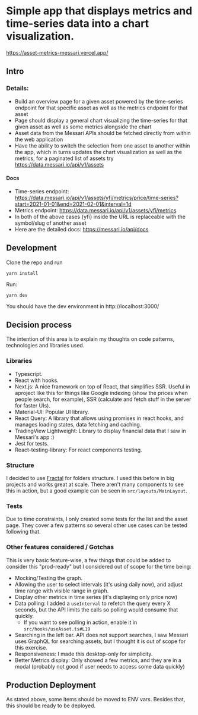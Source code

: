 # Simple app that displays metrics and time-series data into a chart visualization.

https://asset-metrics-messari.vercel.app/

## Intro

### Details:

- Build an overview page for a given asset powered by the time-series endpoint for that specific asset as well as the metrics endpoint for that asset
- Page should display a general chart visualizing the time-series for that given asset as well as some metrics alongside the chart
- Asset data from the Messari APIs should be fetched directly from within the web application
- Have the ability to switch the selection from one asset to another within the app, which in turns updates the chart visualization as well as the metrics, for a paginated list of assets try https://data.messari.io/api/v1/assets

#### Docs

- Time-series endpoint: https://data.messari.io/api/v1/assets/yfi/metrics/price/time-series?start=2021-01-01&end=2021-02-01&interval=1d
- Metrics endpoint: https://data.messari.io/api/v1/assets/yfi/metrics
- In both of the above cases {yfi} inside the URL is replaceable with the symbol/slug of another asset
- Here are the detailed docs: https://messari.io/api/docs

## Development

Clone the repo and run

```
yarn install
```

Run:

```
yarn dev
```

You should have the dev environment in http://localhost:3000/

## Decision process

The intention of this area is to explain my thoughts on code patterns,
technologies and libraries used.

### Libraries

- Typescript.
- React with hooks.
- Next.js: A nice framework on top of React, that simplifies SSR. Useful in aproject like this for things like Google indexing (show the prices when people search, for example), SSR (calculate and fetch stuff in the server for faster UIs).
- Material-UI: Popular UI library.
- React Query: A library that allows using promises in react hooks, and manages loading states, data fetching and caching.
- TradingView Lightweight: Library to display financial data that I saw in Messari's app :)
- Jest for tests.
- React-testing-library: For react components testing.

### Structure

I decided to use [Fractal](https://hackernoon.com/fractal-a-react-app-structure-for-infinite-scale-4dab943092af) for folders structure. I used this before in big projects and works great at scale.
There aren't many components to see this in action, but a good example can be seen in `src/layouts/MainLayout`.

### Tests

Due to time constraints, I only created some tests for the list and the asset page. They cover a few patterns so several other use cases can be tested following that.

### Other features considered / Gotchas

This is very basic feature-wise, a few things that could be added to consider this "prod-ready" but I considered out of scope for the time being:

- Mocking/Testing the graph.
- Allowing the user to select intervals (it's using daily now), and adjust time range with visible range in graph.
- Display other metrics in time series (it's displaying only price now)
- Data polling: I added a `useInterval` to refetch the query every X seconds, but the API limits the calls so polling would consume that quickly.
  - If you want to see polling in action, enable it in `src/hooks/useAsset.ts#L19`
- Searching in the left bar. API does not support searches, I saw Messari uses GraphQL for searching assets, but I thought it is out of scope for this exercise.
- Responsiveness: I made this desktop-only for simplicity.
- Better Metrics display: Only showed a few metrics, and they are in a modal (probably not good if user needs to access some data quickly)

## Production Deployment

As stated above, some items should be moved to ENV vars. Besides that, this should be ready to be deployed.
